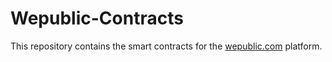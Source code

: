 # Wepublic-Contracts

This repository contains the smart contracts for the [wepublic.com](https://wepublic.com) platform.
